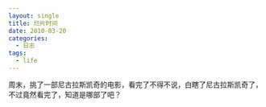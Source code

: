 ```yaml
---
layout: single
title: 烂片时间
date: 2010-03-20
categories:
  - 日志
tags:
  - life
---
```


周末，挑了一部尼古拉斯凯奇的电影，看完了不得不说，白瞎了尼古拉斯凯奇了，不过竟然看完了，知道是哪部了吧？
